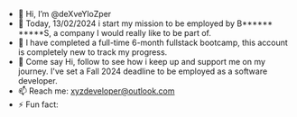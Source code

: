 - 👋 Hi, I’m @deXveYloZper
- 👀 Today, 13/02/2024 i start my mission to be employed by B****** *****S, a company I would really like to be part of.
- 🌱 I have completed a full-time 6-month fullstack bootcamp, this account is completely new to track my progress.
- 💞️ Come say Hi, follow to see how i keep up and support me on my journey. I've set a Fall 2024 deadline to be employed as a software developer.
- 📫 Reach me: xyzdeveloper@outlook.com
- ⚡ Fun fact:

<!---
deXveYloZper/deXveYloZper is a ✨ special ✨ repository because its `README.md` (this file) appears on your GitHub profile.
You can click the Preview link to take a look at your changes.
--->
